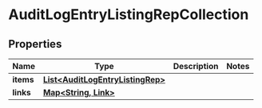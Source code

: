 

# AuditLogEntryListingRepCollection


## Properties

Name | Type | Description | Notes
------------ | ------------- | ------------- | -------------
**items** | [**List&lt;AuditLogEntryListingRep&gt;**](AuditLogEntryListingRep.md) |  | 
**links** | [**Map&lt;String, Link&gt;**](Link.md) |  | 



